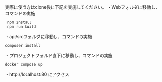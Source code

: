 実際に使う方はclone後に下記を実施してください。
・Webフォルダに移動し、コマンドの実施
```
 npm install
 npm run build
```
・api/srcフォルダに移動し、コマンドの実施
```
composer install
```
・プロジェクトフォルド直下に移動し、コマンドの実施
```
docker compose up
```
・http://localhost:80 にアクセス
